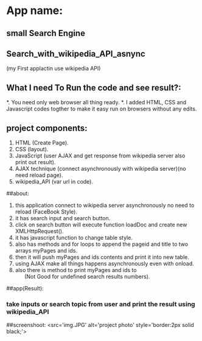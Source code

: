 # App name:
## small Search Engine

## Search_with_wikipedia_API_asnync
(my First applactin use wikipedia API)

## What I need To Run the code and see result?:
*. You need only web browser all thing ready.
*. I added HTML, CSS and Javascript codes togther to make it easy run on browsers without any edits.

## project components:
1. HTML (Create Page).
2. CSS (layout).
3. JavaScript (user AJAX and get response from wikipedia server also print out result).
4. AJAX technique (connect asynchronously with wikipedia server)(no need reload page).
5. wikipedia_API (var url in code).

##about:
1. this application connect to wikipedia server asynchronously no need to reload (FaceBook Style).
2. it has search input and search button.
3. click on search button will execute function loadDoc and create new XMLHttpRequest().
4. it has javascript function to change table style.
5. also has methods and for loops to append the pageid and title to two arrays myPages and ids.
6. then it will push myPages and ids contents and print it into new table.
7. using AJAX make all things happens asynchronously even with onload.
6. also there is method to print myPages and ids to <ul> (Not Good for undefined search results numbers).  


##app(Result):
### take inputs or search topic from user and print the result using wikipedia_API

##screenshoot:
<src='img.JPG' alt='project photo' style='border:2px solid black;'>

